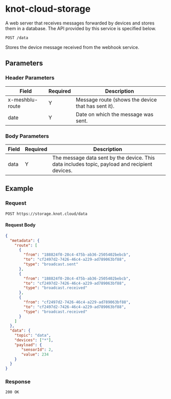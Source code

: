 # knot-cloud-storage

A web server that receives messages forwarded by devices and stores them in a database. The API provided by this service is specified below.

    POST /data

Stores the device message received from the webhook service.

## Parameters
### Header Parameters
Field | Required | Description
--- | --- | ---
x-meshblu-route | Y | Message route (shows the device that has sent it).
date | Y | Date on which the message was sent.

### Body Parameters

Field | Required | Description
--- | --- | ---
data | Y | The message data sent by the device. This data includes topic, payload and recipient devices.

## Example
### Request

    POST https://storage.knot.cloud/data

#### Request Body
```json
{
  "metadata": {
    "route": [
      {
        "from": "188824f0-28c4-475b-ab36-2505402bebcb",
        "to": "cf2497d2-7426-46c4-a229-ad789063bf88",
        "type": "broadcast.sent"
      },
      {
        "from": "188824f0-28c4-475b-ab36-2505402bebcb",
        "to": "cf2497d2-7426-46c4-a229-ad789063bf88",
        "type": "broadcast.received"
      },
      {
        "from": "cf2497d2-7426-46c4-a229-ad789063bf88",
        "to": "cf2497d2-7426-46c4-a229-ad789063bf88",
        "type": "broadcast.received"
      }
    ]
  },
  "data": {
    "topic": "data",
    "devices": ["*"],
    "payload": {
       "sensorId": 2,
       "value": 234
    }
  }
}
```

### Response
    200 OK
